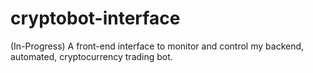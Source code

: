 # cryptobot-interface
(In-Progress) A front-end interface to monitor and control my backend, automated, cryptocurrency trading bot.
